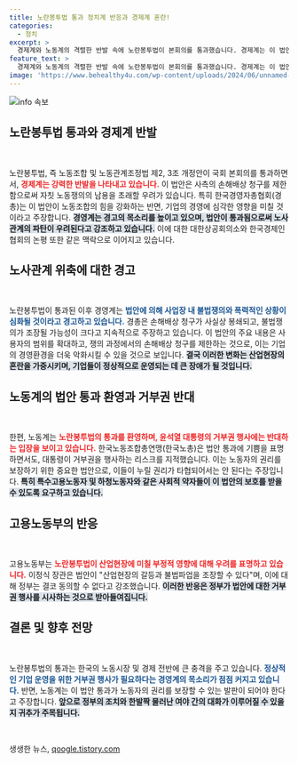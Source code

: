 ```yaml
---
title: 노란봉투법 통과 정치계 반응과 경제계 혼란!
categories:
  - 정치
excerpt: >
  경제계와 노동계의 격렬한 반발 속에 노란봉투법이 본회의를 통과했습니다. 경제계는 이 법안이 노사관계를 파탄으로 이끌 것이라며 대통령의 거부권 행사를 촉구했고, 노동계는 이를 축하하면서도 거부권 행사에 반대하는 목소리를 높였습니다. 과연 윤 대통령은 어떤 선택을 할까요?
feature_text: >
  경제계와 노동계의 격렬한 반발 속에 노란봉투법이 본회의를 통과했습니다. 경제계는 이 법안이 노사관계를 파탄으로 이끌 것이라며 대통령의 거부권 행사를 촉구했고, 노동계는 이를 축하하면서도 거부권 행사에 반대하는 목소리를 높였습니다. 과연 윤 대통령은 어떤 선택을 할까요?
image: 'https://www.behealthy4u.com/wp-content/uploads/2024/06/unnamed-file.png'
---
```


<p><img src="https://www.behealthy4u.com/wp-content/uploads/2024/06/unnamed-file.png" alt="info 속보" /></p>

<h2 data-ke-size="size26">노란봉투법 통과와 경제계 반발</h2>

<p data-ke-size="size16">&nbsp;</p>

<p>노란봉투법, 즉 노동조합 및 노동관계조정법 제2, 3조 개정안이 국회 본회의를 통과하면서, <b><span style="color: #ee2323;">경제계는 강력한 반발을 나타내고 있습니다.</span></b> 이 법안은 사측의 손해배상 청구를 제한함으로써 자칫 노동쟁의의 남용을 초래할 우려가 있습니다. 특히 한국경영자총협회(경총)는 이 법안이 노동조합의 힘을 강화하는 반면, 기업의 경영에 심각한 영향을 미칠 것이라고 주장합니다. <b><span style="background-color: #21538527;">경영계는 경고의 목소리를 높이고 있으며, 법안이 통과됨으로써 노사 관계의 파탄이 우려된다고 강조하고 있습니다.</span></b> 이에 대한 대한상공회의소와 한국경제인협회의 논평 또한 같은 맥락으로 이어지고 있습니다.</p>

<h2 data-ke-size="size26">노사관계 위축에 대한 경고</h2>

<p data-ke-size="size16">&nbsp;</p>

<p>노란봉투법이 통과된 이후 경영계는 <b><span style="color: #1a5490;">법안에 의해 사업장 내 불법쟁의와 폭력적인 상황이 심화될 것이라고 경고하고 있습니다.</span></b> 경총은 손해배상 청구가 사실상 봉쇄되고, 불법쟁의가 조장될 가능성이 크다고 지속적으로 주장하고 있습니다. 이 법안의 주요 내용은 사용자의 범위를 확대하고, 쟁의 과정에서의 손해배상 청구를 제한하는 것으로, 이는 기업의 경영환경을 더욱 악화시킬 수 있을 것으로 보입니다. <b><span style="background-color: #21538527;">결국 이러한 변화는 산업현장의 혼란을 가중시키며, 기업들이 정상적으로 운영되는 데 큰 장애가 될 것입니다.</span></b> </p>

<h2 data-ke-size="size26">노동계의 법안 통과 환영과 거부권 반대</h2>

<p data-ke-size="size16">&nbsp;</p>

<p>한편, 노동계는 <b><span style="color: #ee2323;">노란봉투법의 통과를 환영하며, 윤석열 대통령의 거부권 행사에는 반대하는 입장을 보이고 있습니다.</span></b> 한국노동조합총연맹(한국노총)은 법안 통과에 기쁨을 표명하면서도, 대통령이 거부권을 행사하는 리스크를 지적했습니다. 이는 노동자의 권리를 보장하기 위한 중요한 법안으로, 이들이 누릴 권리가 타협되어서는 안 된다는 주장입니다. <b><span style="background-color: #21538527;">특히 특수고용노동자 및 하청노동자와 같은 사회적 약자들이 이 법안의 보호를 받을 수 있도록 요구하고 있습니다.</span></b> </p>

<h2 data-ke-size="size26">고용노동부의 반응</h2>

<p data-ke-size="size16">&nbsp;</p>

<p>고용노동부는 <b><span style="color: #ee2323;">노란봉투법이 산업현장에 미칠 부정적 영향에 대해 우려를 표명하고 있습니다.</span></b> 이정식 장관은 법안이 "산업현장의 갈등과 불법파업을 조장할 수 있다"며, 이에 대해 정부는 결코 동의할 수 없다고 강조했습니다. <b><span style="background-color: #21538527;">이러한 반응은 정부가 법안에 대한 거부권 행사를 시사하는 것으로 받아들여집니다.</span></b> </p>

<h2 data-ke-size="size26">결론 및 향후 전망</h2>

<p data-ke-size="size16">&nbsp;</p>

<p>노란봉투법의 통과는 한국의 노동시장 및 경제 전반에 큰 충격을 주고 있습니다. <b><span style="color: #1a5490;">정상적인 기업 운영을 위한 거부권 행사가 필요하다는 경영계의 목소리가 점점 커지고 있습니다.</span></b> 반면, 노동계는 이 법안 통과가 노동자의 권리를 보장할 수 있는 발판이 되어야 한다고 주장합니다. <b><span style="background-color: #21538527;">앞으로 정부의 조치와 한발짝 물러난 여야 간의 대화가 이루어질 수 있을지 귀추가 주목됩니다.</span></b> </p>

<p data-ke-size="size16">&nbsp;</p>
생생한 뉴스, <a href="https://qoogle.tistory.com" rel="dofollow">qoogle.tistory.com</a>


